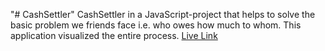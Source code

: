 "# CashSettler" 
CashSettler in a JavaScript-project that helps to solve the basic problem we friends face i.e. who owes how much to whom. This application  visualized the entire process.
[Live Link](https://pavitra-jain-303.github.io/CashSettler/)
